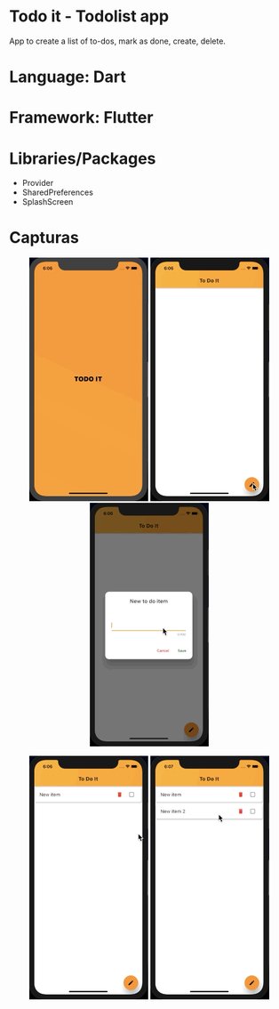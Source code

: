 # Todo it - Todolist app

App to create a list of to-dos, mark as done, create, delete.

# Language: Dart
# Framework: Flutter

# Libraries/Packages

- Provider
- SharedPreferences
- SplashScreen


# Capturas

<p align="center">
<img alt="1" src="https://github.com/paulohbraga/todo_list/blob/master/assets/gifs/1.gif" width="214"/> 
<img alt="2" src="https://github.com/paulohbraga/todo_list/blob/master/assets/gifs/2.gif" width="214"/> 
<img alt="3" src="https://github.com/paulohbraga/todo_list/blob/master/assets/gifs/3.gif" width="214"/>
</p>

<p align="center">
<img alt="4" src="https://github.com/paulohbraga/todo_list/blob/master/assets/gifs/4.gif" width="214"/> 
<img alt="5" src="https://github.com/paulohbraga/todo_list/blob/master/assets/gifs/5.gif" width="214"/> 
</p>